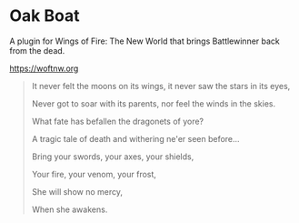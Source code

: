 # Oak Boat

 A plugin for Wings of Fire: The New World that brings Battlewinner back from the dead.

 https://woftnw.org

> It never felt the moons on its wings, it never saw the stars in its eyes,
> 
> Never got to soar with its parents, nor feel the winds in the skies.
> 
> What fate has befallen the dragonets of yore?
> 
> A tragic tale of death and withering ne'er seen before...
> 
> Bring your swords, your axes, your shields,
> 
> Your fire, your venom, your frost,
> 
> She will show no mercy,
> 
> When she awakens.
